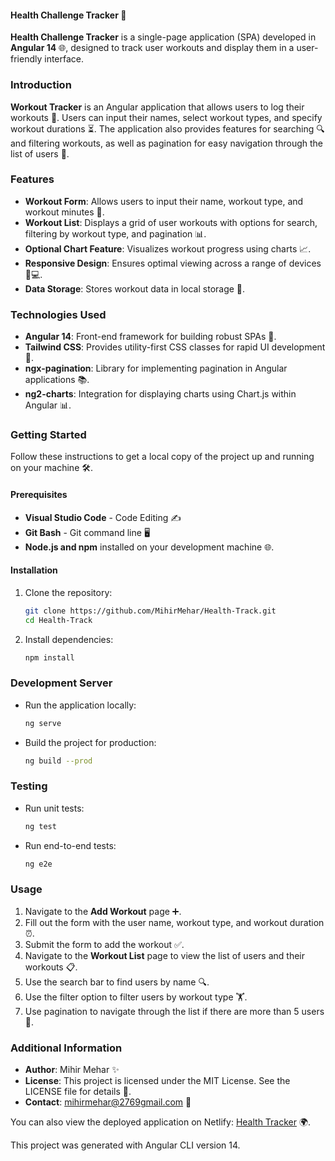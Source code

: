 #### Health Challenge Tracker 🌟

**Health Challenge Tracker** is a single-page application (SPA) developed in **Angular 14** 🌐, designed to track user workouts and display them in a user-friendly interface. 

### Introduction
**Workout Tracker** is an Angular application that allows users to log their workouts 💪. Users can input their names, select workout types, and specify workout durations ⏳. The application also provides features for searching 🔍 and filtering workouts, as well as pagination for easy navigation through the list of users 📜.

### Features
- **Workout Form**: Allows users to input their name, workout type, and workout minutes 📝.
- **Workout List**: Displays a grid of user workouts with options for search, filtering by workout type, and pagination 📊.
- **Optional Chart Feature**: Visualizes workout progress using charts 📈.
- **Responsive Design**: Ensures optimal viewing across a range of devices 📱💻.
- **Data Storage**: Stores workout data in local storage 💾.

### Technologies Used
- **Angular 14**: Front-end framework for building robust SPAs 🚀.
- **Tailwind CSS**: Provides utility-first CSS classes for rapid UI development 🎨.
- **ngx-pagination**: Library for implementing pagination in Angular applications 📚.
- **ng2-charts**: Integration for displaying charts using Chart.js within Angular 📊.

### Getting Started
Follow these instructions to get a local copy of the project up and running on your machine 🛠️.

#### Prerequisites
- **Visual Studio Code** - Code Editing ✍️
- **Git Bash** - Git command line 🖥️
- **Node.js and npm** installed on your development machine 🌐.

#### Installation
1. Clone the repository:
   ```bash
   git clone https://github.com/MihirMehar/Health-Track.git
   cd Health-Track
   ```
2. Install dependencies:
   ```bash
   npm install
   ```

### Development Server
- Run the application locally:
  ```bash
  ng serve
  ```
- Build the project for production:
  ```bash
  ng build --prod
  ```

### Testing
- Run unit tests:
  ```bash
  ng test
  ```
- Run end-to-end tests:
  ```bash
  ng e2e
  ```

### Usage
1. Navigate to the **Add Workout** page ➕.
2. Fill out the form with the user name, workout type, and workout duration ⏰.
3. Submit the form to add the workout ✅.
4. Navigate to the **Workout List** page to view the list of users and their workouts 📋.
5. Use the search bar to find users by name 🔍.
6. Use the filter option to filter users by workout type 🏋️.
7. Use pagination to navigate through the list if there are more than 5 users 📖.

### Additional Information
- **Author**: Mihir Mehar ✨
- **License**: This project is licensed under the MIT License. See the LICENSE file for details 📜.
- **Contact**: mihirmehar@2769gmail.com 📧

You can also view the deployed application on Netlify: [Health Tracker](https://healthy-t.netlify.app/) 🌍. 

This project was generated with Angular CLI version 14.

